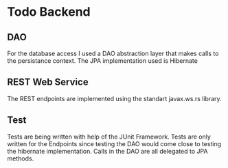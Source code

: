 # Todo Backend

## DAO
For the database access I used a DAO abstraction layer that makes calls to the persistance context. The JPA implementation used is Hibernate

## REST Web Service
The REST endpoints are implemented using the standart javax.ws.rs library.

## Test
Tests are being written with help of the JUnit Framework. Tests are only written for the Endpoints since testing the DAO would come close to testing the hibernate implementation.
Calls in the DAO are all delegated to JPA methods. 
